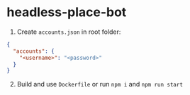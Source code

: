 # headless-place-bot

1) Create `accounts.json` in root folder:
```JSON
{
  "accounts": {
    "<username>": "<password>"
  }
}
```

2. Build and use `Dockerfile` or run `npm i` and `npm run start`
